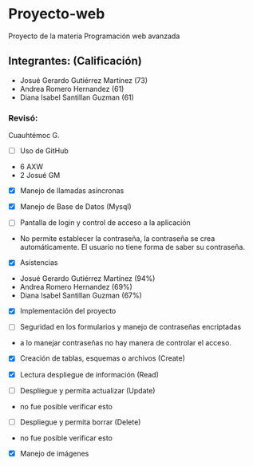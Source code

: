 # Proyecto-web
Proyecto de la materia Programación web avanzada 

## Integrantes: (Calificación)

- Josué Gerardo Gutiérrez Martínez  (73)
- Andrea Romero Hernandez           (61)
- Diana Isabel Santillan Guzman     (61)


### Revisó:
Cuauhtémoc G.
- [ ] Uso de GitHub 
 -  6 AXW
 -  2  Josué GM


- [x] Manejo de llamadas asíncronas
 

- [x] Manejo de Base de Datos (Mysql)
 

- [ ] Pantalla de login y control de acceso a la aplicación
 - No permite establecer la contraseña, la contraseña se crea automáticamente. El usuario no tiene forma de saber su contraseña.



- [x] Asistencias
 - Josué Gerardo Gutiérrez Martínez (94%)
 - Andrea Romero Hernandez          (69%)
 - Diana Isabel Santillan Guzman    (67%)


- [x] Implementación del proyecto
 

- [ ] Seguridad en los formularios y manejo de contraseñas encriptadas
 - a lo manejar contraseñas no hay manera de controlar el acceso.
- [x] Creación de tablas, esquemas o archivos (Create)


- [x] Lectura  despliegue de información (Read)


- [ ] Despliegue y permita actualizar (Update)
 - no fue posible verificar esto

- [ ] Despliegue  y permita borrar (Delete)
 - no fue posible verificar esto

- [x] Manejo de imágenes 
 




